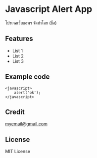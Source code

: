 # Javascript Alert App
โปรเจคเว็บแอพฯ จัดทำโดย (ชื่อ)
## Features
* List 1
* List 2
* List 3
## Example code
```
<javascript>
    alert('ok');
</javascript>
```
## Credit
myemail@gmail.com
## License
MIT License
